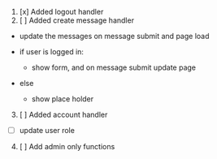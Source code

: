 1. [x] Added logout handler
2. [ ] Added create message handler

- update the messages on message submit and page load

- if user is logged in:
  - show form, and on message submit update page
- else
  - show place holder

3. [ ] Added account handler

- [ ] update user role

4. [ ] Add admin only functions
